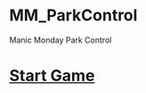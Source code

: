 # MM_ParkControl
Manic Monday Park Control

# [Start Game](https://ejacoja.github.io/MM_ParkControl/)
